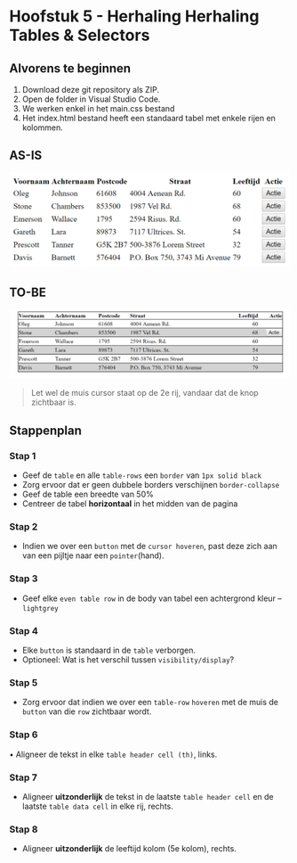 # Hoofstuk 5 - Herhaling Herhaling Tables &amp; Selectors
## Alvorens te beginnen
1. Download deze git repository als ZIP.
3. Open de folder in Visual Studio Code.
3. We werken enkel in het main.css bestand
4. Het index.html bestand heeft een standaard tabel met enkele rijen en kolommen.

## AS-IS
 ![as-is](/docs/images/as-is.PNG)

## TO-BE
  ![to-be](/docs/images/to-be.PNG)
> Let wel de muis cursor staat op de 2e rij, vandaar dat de knop zichtbaar is.
 
## Stappenplan
### Stap 1
- Geef de `table` en alle `table-rows` een `border` van `1px solid black`
- Zorg ervoor dat er geen dubbele borders verschijnen `border-collapse`
- Geef de table een breedte van 50%
- Centreer de tabel **horizontaal** in het midden van de pagina

### Stap 2
- Indien we over een `button` met de `cursor hoveren`, past deze zich aan van een pijltje naar een `pointer`(hand).

### Stap 3
- Geef elke `even table row` in de body van tabel een achtergrond kleur – `lightgrey`
### Stap 4
- Elke `button` is standaard in de `table` verborgen.
- Optioneel: Wat is het verschil tussen `visibility/display`?
### Stap 5
- Zorg ervoor dat indien we over een `table-row` `hoveren` met de muis  de `button` van die `row` zichtbaar wordt. 

### Stap 6
•	Aligneer de tekst in elke `table header cell (th)`, links.
### Stap 7
- Aligneer **uitzonderlijk** de tekst in de laatste `table header cell` en de laatste `table data cell` in elke rij, rechts.

### Stap 8
- Aligneer **uitzonderlijk** de leeftijd kolom (5e kolom), rechts.
